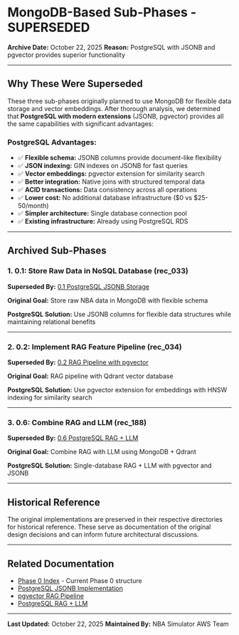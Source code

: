 # MongoDB-Based Sub-Phases - SUPERSEDED

**Archive Date:** October 22, 2025
**Reason:** PostgreSQL with JSONB and pgvector provides superior functionality

---

## Why These Were Superseded

These three sub-phases originally planned to use MongoDB for flexible data storage and vector embeddings. After thorough analysis, we determined that **PostgreSQL with modern extensions** (JSONB, pgvector) provides all the same capabilities with significant advantages:

### PostgreSQL Advantages:
- ✅ **Flexible schema:** JSONB columns provide document-like flexibility
- ✅ **JSON indexing:** GIN indexes on JSONB for fast queries
- ✅ **Vector embeddings:** pgvector extension for similarity search
- ✅ **Better integration:** Native joins with structured temporal data
- ✅ **ACID transactions:** Data consistency across all operations
- ✅ **Lower cost:** No additional database infrastructure ($0 vs $25-50/month)
- ✅ **Simpler architecture:** Single database connection pool
- ✅ **Existing infrastructure:** Already using PostgreSQL RDS

---

## Archived Sub-Phases

### 1. 0.1: Store Raw Data in NoSQL Database (rec_033)
**Superseded By:** [0.1 PostgreSQL JSONB Storage](../../0.1_postgresql_jsonb_storage/README.md)

**Original Goal:** Store raw NBA data in MongoDB with flexible schema

**PostgreSQL Solution:** Use JSONB columns for flexible data structures while maintaining relational benefits

---

### 2. 0.2: Implement RAG Feature Pipeline (rec_034)
**Superseded By:** [0.2 RAG Pipeline with pgvector](../../0.2_rag_pipeline_pgvector/README.md)

**Original Goal:** RAG pipeline with Qdrant vector database

**PostgreSQL Solution:** Use pgvector extension for embeddings with HNSW indexing for similarity search

---

### 3. 0.6: Combine RAG and LLM (rec_188)
**Superseded By:** [0.6 PostgreSQL RAG + LLM](../../0.6_rag_llm_integration/README.md)

**Original Goal:** Combine RAG with LLM using MongoDB + Qdrant

**PostgreSQL Solution:** Single-database RAG + LLM with pgvector and JSONB

---

## Historical Reference

The original implementations are preserved in their respective directories for historical reference. These serve as documentation of the original design decisions and can inform future architectural discussions.

---

## Related Documentation

- [Phase 0 Index](../../PHASE_0_INDEX.md) - Current Phase 0 structure
- [PostgreSQL JSONB Implementation](../../0.1_postgresql_jsonb_storage/README.md)
- [pgvector RAG Pipeline](../../0.2_rag_pipeline_pgvector/README.md)
- [PostgreSQL RAG + LLM](../../0.6_rag_llm_integration/README.md)

---

**Last Updated:** October 22, 2025
**Maintained By:** NBA Simulator AWS Team

